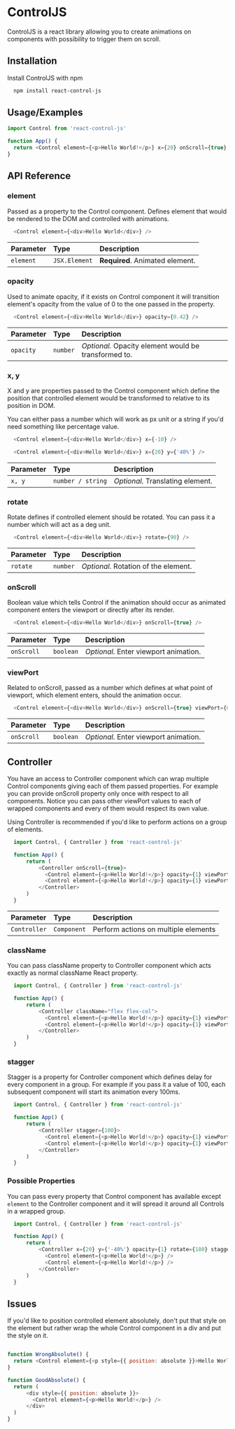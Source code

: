 
# ControlJS

ControlJS is a react library allowing you to create animations on components with possibility to trigger them on scroll.


## Installation

Install ControlJS with npm

```bash
  npm install react-control-js
```
    
## Usage/Examples

```javascript
import Control from 'react-control-js'

function App() {
  return <Control element={<p>Hello World!</p>} x={20} onScroll={true} />
}
```

## API Reference

### element
Passed as a property to the Control component. Defines element that would be rendered to the DOM and controlled with animations.
```javascript
  <Control element={<div>Hello World</div>} />
```

| Parameter | Type     | Description                |
| :-------- | :------- | :------------------------- |
| `element` | `JSX.Element` | **Required**. Animated element. |

### opacity
Used to animate opacity, if it exists on Control component it will transition element's opacity from the value of 0 to the one passed in the property. 

```javascript
  <Control element={<div>Hello World</div>} opacity={0.42} />
```

| Parameter | Type     | Description                       |
| :-------- | :------- | :-------------------------------- |
| `opacity`      | `number` | *Optional.* Opacity element would be transformed to. |

### x, y

X and y are properties passed to the Control component which define the position that controlled element would be transformed to relative  to its position in DOM.

You can either pass a number which will work as px unit or a string if you'd need something like percentage value.


```javascript
  <Control element={<div>Hello World</div>} x={-10} />
```
```javascript
  <Control element={<div>Hello World</div>} x={20} y={'40%'} />
```

| Parameter | Type     | Description                       |
| :-------- | :------- | :-------------------------------- |
| `x, y`      | `number / string` | *Optional.* Translating element. |

### rotate

Rotate defines if controlled element should be rotated. You can pass it a number which will act as a deg unit.


```javascript
  <Control element={<div>Hello World</div>} rotate={90} />
```

| Parameter | Type     | Description                       |
| :-------- | :------- | :-------------------------------- |
| `rotate`      | `number` | *Optional.* Rotation of the element. |

### onScroll

Boolean value which tells Control if the animation should occur as animated component enters the viewport or directly after its render.


```javascript
  <Control element={<div>Hello World</div>} onScroll={true} />
```

| Parameter | Type     | Description                       |
| :-------- | :------- | :-------------------------------- |
| `onScroll`      | `boolean` | *Optional.* Enter viewport animation. |

### viewPort

Related to onScroll, passed as a number which defines at what point of viewport, which element enters, should the animation occur.


```javascript
  <Control element={<div>Hello World</div>} onScroll={true} viewPort={0.4} />
```

| Parameter | Type     | Description                       |
| :-------- | :------- | :-------------------------------- |
| `onScroll`      | `boolean` | *Optional.* Enter viewport animation. |

## Controller
You have an access to Controller component which can wrap multiple Control components giving each of them passed properties.
For example you  can provide onScroll property only once with respect to all components.
Notice you can pass other viewPort values to each of wrapped components and every of them would respect its own value.

Using Controller is recommended if you'd like to perform actions on a group of elements.


```javascript
  import Control, { Controller } from 'react-control-js'

  function App() {
      return (
          <Controller onScroll={true}>
            <Control element={<p>Hello World!</p>} opacity={1} viewPort={0.2} />
            <Control element={<p>Hello World!</p>} opacity={1} viewPort={0.6} />
          </Controller>
      )
  }
```

| Parameter | Type     | Description                       |
| :-------- | :------- | :-------------------------------- |
| `Controller`      | `Component` | Perform actions on multiple elements |

### className

You can pass className property to Controller component which acts exactly as normal className React property.

```javascript
  import Control, { Controller } from 'react-control-js'

  function App() {
      return (
          <Controller className="flex flex-col">
            <Control element={<p>Hello World!</p>} opacity={1} viewPort={0.2} />
            <Control element={<p>Hello World!</p>} opacity={1} viewPort={0.6} />
          </Controller>
      )
  }
```
### stagger

Stagger is a property for Controller component which defines delay for every component in a group.
For example if you pass it a value of 100, each subsequent component will start its animation every 100ms.

```javascript
  import Control, { Controller } from 'react-control-js'

  function App() {
      return (
          <Controller stagger={100}>
            <Control element={<p>Hello World!</p>} opacity={1} viewPort={0.2} />
            <Control element={<p>Hello World!</p>} opacity={1} viewPort={0.6} />
          </Controller>
      )
  }
```
### Possible Properties

You can pass every property that Control component has available except `element` to the Controller component and it will spread it around all Controls in a wrapped group.

```javascript
  import Control, { Controller } from 'react-control-js'

  function App() {
      return (
          <Controller x={20} y={'-40%'} opacity={1} rotate={180} stagger={300}>
            <Control element={<p>Hello World!</p>} />
            <Control element={<p>Hello World!</p>} />
          </Controller>
      )
  }
```
## Issues

If you'd like to position controlled element absolutely,
don't put that style on the element but rather wrap
the whole Control component in a div and put the style on it.

```javascript

function WrongAbsolute() {
  return <Control element={<p style={{ position: absolute }}>Hello World!</p>} />
}

function GoodAbsolute() {
  return (
      <div style={{ position: absolute }}>
        <Control element={<p>Hello World!</p>} />
      </div>
  )
}
```
